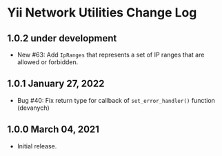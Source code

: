 # Yii Network Utilities Change Log

## 1.0.2 under development

- New #63: Add `IpRanges` that represents a set of IP ranges that are allowed or forbidden.

## 1.0.1 January 27, 2022

- Bug #40: Fix return type for callback of `set_error_handler()` function (devanych)

## 1.0.0 March 04, 2021

- Initial release.
